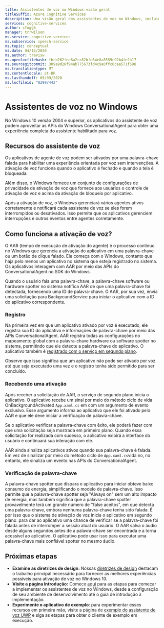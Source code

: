 ```yaml
---
title: Assistentes de voz no Windows-visão geral
titleSuffix: Azure Cognitive Services
description: Uma visão geral dos assistentes de voz no Windows, incluindo recursos e recursos de desenvolvimento disponíveis.
services: cognitive-services
author: cfogg6
manager: trrwilson
ms.service: cognitive-services
ms.subservice: speech-service
ms.topic: conceptual
ms.date: 04/15/2020
ms.author: travisw
ms.openlocfilehash: fbcb262fee6a2cc62bfe64e8a8589c92b4fe2b17
ms.sourcegitcommit: 309a9d26f94ab775673fd4c9a0ffc6caa571f598
ms.translationtype: MT
ms.contentlocale: pt-BR
ms.lasthandoff: 05/09/2020
ms.locfileid: "82997442"
---
```

# <a name="voice-assistants-on-windows"></a>Assistentes de voz no Windows

No Windows 10 versão 2004 e superior, os aplicativos do assistente de voz podem aproveitar as APIs do Windows ConversationalAgent para obter uma experiência completa do assistente habilitado para voz.

## <a name="voice-assistant-features"></a>Recursos do assistente de voz

Os aplicativos de agente de voz podem ser ativados por uma palavra-chave falada para habilitar uma experiência orientada por voz sem intervenções. A ativação de voz funciona quando o aplicativo é fechado e quando a tela é bloqueada.

Além disso, o Windows fornece um conjunto de configurações de privacidade de ativação de voz que fornece aos usuários o controle de ativação de voz e acima da ativação de bloqueio por aplicativo.

Após a ativação de voz, o Windows gerenciará vários agentes ativos corretamente e notificará cada assistente de voz se eles forem interrompidos ou desativados. Isso permite que os aplicativos gerenciem interrupções e outros eventos entre agentes corretamente.

## <a name="how-does-voice-activation-work"></a>Como funciona a ativação de voz?

O AAR (tempo de execução de ativação do agente) é o processo contínuo no Windows que gerencia a ativação do aplicativo em uma palavra-chave ou um botão de clique falado. Ele começa com o Windows, contanto que haja pelo menos um aplicativo no sistema que esteja registrado no sistema. Os aplicativos interagem com AAR por meio das APIs do ConversationalAgent no SDK do Windows.

Quando o usuário fala uma palavra-chave, a palavra-chave software ou hardware spotter no sistema notifica AAR de que uma palavra-chave foi detectada, fornecendo uma ID de palavra-chave. O AAR, por sua vez, envia uma solicitação para BackgroundService para iniciar o aplicativo com a ID do aplicativo correspondente.

### <a name="registration"></a>Registro

Na primeira vez em que um aplicativo ativado por voz é executado, ele registra sua ID do aplicativo e informações de palavra-chave por meio das APIs ConversationalAgent. AAR registra todas as configurações no mapeamento global com a palavra-chave hardware ou software spotter no sistema, permitindo que ele detecte a palavra-chave do aplicativo. O aplicativo também é [registrado com o serviço em segundo plano](https://docs.microsoft.com/windows/uwp/launch-resume/register-a-background-task).

Observe que isso significa que um aplicativo não pode ser ativado por voz até que seja executado uma vez e o registro tenha sido permitido para ser concluído.

### <a name="receiving-an-activation"></a>Recebendo uma ativação

Após receber a solicitação de AAR, o serviço de segundo plano inicia o aplicativo. O aplicativo recebe um sinal por meio do método ciclo de vida OnBackgroundActivated `App.xaml.cs` em com um argumento de evento exclusivo. Esse argumento informa ao aplicativo que ele foi ativado pelo AAR e que ele deve iniciar a verificação de palavra-chave.

Se o aplicativo verificar a palavra-chave com êxito, ele poderá fazer com que uma solicitação seja mostrada em primeiro plano. Quando essa solicitação for realizada com sucesso, o aplicativo exibirá a interface do usuário e continuará sua interação com ele.

AAR ainda sinaliza aplicativos ativos quando sua palavra-chave é falada. Em vez de sinalizar por meio do método ciclo de `App.xaml.cs`vida no, no entanto, ele sinaliza um evento nas APIs do ConversationalAgent.

### <a name="keyword-verification"></a>Verificação de palavra-chave

A palavra-chave spotter que dispara o aplicativo para iniciar obteve baixo consumo de energia, simplificando o modelo de palavra-chave. Isso permite que a palavra-chave spotter seja "Always on" sem um alto impacto de energia, mas também significa que a palavra-chave spotter provavelmente terá um grande número de "false aceitos", em que detecta uma palavra-chave, embora nenhuma palavra-chave tenha sido falada. É por isso que o sistema de ativação de voz inicia o aplicativo em segundo plano: para dar ao aplicativo uma chance de verificar se a palavra-chave foi falada antes de interromper a sessão atual do usuário. O AAR salva o áudio desde alguns segundos antes de a palavra-chave ser encontrada e a torna acessível ao aplicativo. O aplicativo pode usar isso para executar uma palavra-chave mais confiável spotter no mesmo áudio.

## <a name="next-steps"></a>Próximas etapas

- **Examine as diretrizes de design:** Nossas [diretrizes de design](windows-voice-assistants-best-practices.md) destacam o trabalho principal necessário para fornecer as melhores experiências possíveis para ativação de voz no Windows 10.
- **Visite a página Introdução:** Comece [aqui](how-to-windows-voice-assistants-get-started.md) para as etapas para começar a implementar os assistentes de voz no Windows, desde a configuração de seu ambiente de desenvolvimento até o guia de introdução à implementação.
- **Experimente o aplicativo de exemplo**: para experimentar esses recursos em primeira mão, visite a página de [exemplo do assistente de voz UWP](windows-voice-assistants-faq.md#the-uwp-voice-assistant-sample) e siga as etapas para obter o cliente de exemplo em execução.
